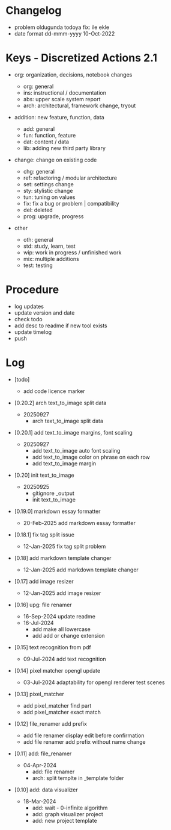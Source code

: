 # Changelog
- problem oldugunda todoya fix: ile ekle
- date format dd-mmm-yyyy 10-Oct-2022

# Keys - Discretized Actions 2.1
- org: organization, decisions, notebook changes
    - org: general
    - ins: instructional / documentation
    - abs: upper scale system report
    - arch: architectural, framework change, tryout

- addition: new feature, function, data
    - add: general
    - fun: function, feature
    - dat: content / data
    - lib: adding new third party library

- change: change on existing code
    - chg: general
    - ref: refactoring / modular architecture
    - set: settings change
    - sty: stylistic change
    - tun: tuning on values
    - fix: fix a bug or problem | compatibility
    - del: deleted
    - prog: upgrade, progress

- other
    - oth: general
    - std: study, learn, test
    - wip: work in progress / unfinished work
    - mix: multiple additions
    - test: testing

# Procedure
- log updates
- update version and date
- check todo
- add desc to readme if new tool exists
- update timelog
- push

# Log
- [todo]
    - add code licence marker

- [0.20.2] arch text_to_image split data
    - 20250927
        - arch text_to_image split data

- [0.20.1] add text_to_image margins, font scaling
    - 20250927
        - add text_to_image auto font scaling
        - add text_to_image color on phrase on each row
        - add text_to_image margin

- [0.20] init text_to_image
    - 20250925
        - gitignore _output
        - init text_to_image

- [0.19.0] markdown essay formatter
    - 20-Feb-2025 add markdown essay formatter

- [0.18.1] fix tag split issue
    - 12-Jan-2025 fix tag split problem

- [0.18] add markdown template changer
    - 12-Jan-2025 add markdown template changer

- [0.17] add image resizer
    - 12-Jan-2025 add image resizer

- [0.16] upg: file renamer
    - 16-Sep-2024 update readme
    - 16-Jul-2024 
        - add make all lowercase
        - add add or change extension

- [0.15] text recognition from pdf
    - 09-Jul-2024 add text recognition

- [0.14] pixel matcher opengl update
    - 03-Jul-2024 adaptability for opengl renderer test scenes

- [0.13] pixel_matcher
    - add pixel_matcher find part 
    - add pixel_matcher exact match

- [0.12] file_renamer add prefix
    - add file renamer display edit before confirmation
    - add file renamer add prefix without name change

- [0.11] add: file_renamer
    - 04-Apr-2024 
        - add: file renamer
        - arch: split templte in _template folder

- [0.10] add: data visualizer
    - 18-Mar-2024
        - add: wait - 0-infinite algorithm
        - add: graph visualizer project
        - add: new project template